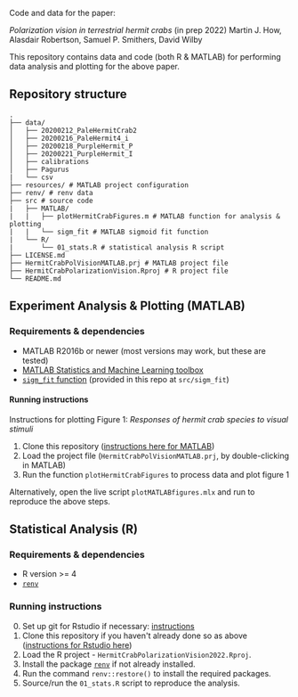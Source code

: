 Code and data for the paper:

*Polarization vision in terrestrial hermit crabs* (in prep 2022) Martin J. How, Alasdair Robertson, Samuel P. Smithers, David Wilby

This repository contains data and code (both R & MATLAB) for performing data analysis and plotting for the above paper.

## Repository structure

    .
    ├── data/
    │   ├── 20200212_PaleHermitCrab2
    │   ├── 20200216_PaleHermit4_i
    │   ├── 20200218_PurpleHermit_P
    │   ├── 20200221_PurpleHermit_I
    │   ├── calibrations
    │   ├── Pagurus
    |   └── csv
    ├── resources/ # MATLAB project configuration
    ├── renv/ # renv data
    ├── src # source code
    |   ├── MATLAB/
    |   |   ├── plotHermitCrabFigures.m # MATLAB function for analysis & plotting
    |   |   └── sigm_fit # MATLAB sigmoid fit function
    |   └── R/
    |       └── 01_stats.R # statistical analysis R script
    ├── LICENSE.md
    ├── HermitCrabPolVisionMATLAB.prj # MATLAB project file
    ├── HermitCrabPolarizationVision.Rproj # R project file
    └── README.md

## Experiment Analysis & Plotting (MATLAB)

### Requirements & dependencies

-   MATLAB R2016b or newer (most versions may work, but these are tested)
-   [MATLAB Statistics and Machine Learning toolbox](https://uk.mathworks.com/products/statistics.html)
-   [`sigm_fit` function](https://uk.mathworks.com/matlabcentral/fileexchange/42641-sigm_fit) (provided in this repo at `src/sigm_fit`)

#### Running instructions

Instructions for plotting Figure 1: *Responses of hermit crab species to visual stimuli*

1.  Clone this repository ([instructions here for MATLAB](https://uk.mathworks.com/help/simulink/ug/clone-git-repository.html))
2.  Load the project file (`HermitCrabPolVisionMATLAB.prj`, by double-clicking in MATLAB)
3.  Run the function `plotHermitCrabFigures` to process data and plot figure 1

Alternatively, open the live script `plotMATLABfigures.mlx` and run to reproduce the above steps.

## Statistical Analysis (R)

### Requirements & dependencies

-   R version \>= 4
-   [`renv`](https://rstudio.github.io/renv/articles/renv.html)

### Running instructions

0.  Set up git for Rstudio if necessary: [instructions](https://jennybc.github.io/2014-05-12-ubc/ubc-r/session03_git.html)
1.  Clone this repository if you haven't already done so as above ([instructions for Rstudio here](https://datacarpentry.org/rr-version-control/03-git-in-rstudio/index.html))
2. Load the R project - `HermitCrabPolarizationVision2022.Rproj`.
3.  Install the package [`renv`](https://rstudio.github.io/renv/articles/renv.html) if not already installed.
4.  Run the command `renv::restore()` to install the required packages.
5.  Source/run the `01_stats.R` script to reproduce the analysis.
